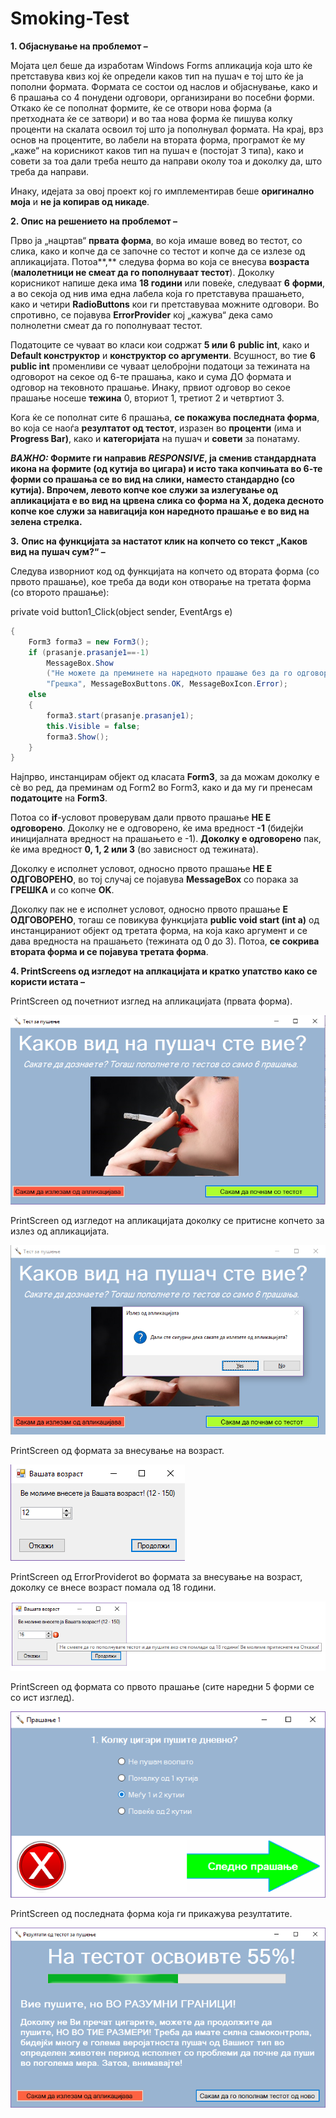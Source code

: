 # Smoking-Test
<span id="OLE_LINK1" class="anchor"><span id="OLE_LINK2"
class="anchor"></span></span>

**1. Објаснување на проблемот –**


Мојата цел беше да изработам Windows Forms апликација која што ќе
претставува квиз кој ќе определи каков тип на пушач е тој што ќе ја
пополни формата. Формата се состои од наслов и објаснување, како и 6
прашања со 4 понудени одговори, организирани во посебни форми. Откако ќе
се пополнат формите, ќе се отвори нова форма (а претходната ќе се
затвори) и во таа нова форма ќе пишува колку проценти на скалата освоил
тој што ја пополнувал формата. На крај, врз основ на процентите, во
лабели на втората форма, програмот ќе му „каже“ на корисникот каков тип
на пушач е (постојат 3 типа), како и совети за тоа дали треба нешто да
направи околу тоа и доколку да, што треба да направи.

Инаку, идејата за овој проект кој го имплементирав беше **оригинално
моја** и **не ја копирав од никаде**.

<span id="OLE_LINK1" class="anchor"><span id="OLE_LINK2"
class="anchor"></span></span>
**2. Опис на решението на проблемот –**

Прво ја „нацртав“ **првата форма**, во која имаше вовед во тестот, со
слика, како и копче да се започне со тестот и копче да се излезе од
апликацијата. Потоа**,** следува форма во која се внесува **возраста**
(**малолетници не смеат да го пополнуваат тестот**). Доколку корисникот
напише дека има **18 години** или повеќе, следуваат **6** **форми**, а
во секоја од нив има една лабела која го претставува прашањето, како и
четири **RadioButtons** кои ги претставуваа можните одговори. Во
спротивно, се појавува **ErrorProvider** кој „кажува“ дека само
полнолетни смеат да го пополнуваат тестот.

Податоците се чуваат во класи кои содржат **5 или 6** **public int**,
како и **Default конструктор** и **конструктор со аргументи**. Всушност,
во тие **6** **public int** променливи се чуваат целобројни податоци за
тежината на одговорот на секое од 6-те прашања, како и сума ДО формата и
одговор на тековното прашање. Инаку, првиот одговор во секое прашање
носеше **тежина** 0, вториот 1, третиот 2 и четвртиот 3.

Кога ќе се пополнат сите 6 прашања, **се покажува последната форма**, во
која се наоѓа **резултатот од тестот**, изразен во **проценти** (има и
**Progress Bar)**, како и **категоријата** на пушач и **совети** за
понатаму.

***ВАЖНО:* Формите ги направив *RESPONSIVE*, ја сменив стандардната
икона на формите (од кутија во цигара) и исто така копчињата во 6-те
форми со прашања се во вид на слики, наместо стандардно (со кутија).
Впрочем, левото копче кое служи за излегување од апликацијата е во вид
на црвена слика со форма на X, додека десното копче кое служи за
навигација кон наредното прашање е во вид на зелена стрелка.**

**3.** <span id="OLE_LINK5" class="anchor"><span id="OLE_LINK6"
class="anchor"></span></span>**Опис на функцијата за настатот клик на
копчето со текст „Каков вид на пушач сум?“ –**

Следува изворниот код од функцијата на копчето од втората форма (со
првото прашање), кое треба да води кон отворање на третата форма (со
второто прашање):

<span id="OLE_LINK3" class="anchor"><span id="OLE_LINK4"
class="anchor"></span></span>private void button1\_Click(object sender,
EventArgs e)

```cs
{
	Form3 forma3 = new Form3();
	if (prasanje.prasanje1==-1)
		MessageBox.Show
		("Не можете да преминете на наредното прашање без да го одговорите ова!",
		"Грешка", MessageBoxButtons.OK, MessageBoxIcon.Error);
	else
	{
		forma3.start(prasanje.prasanje1);
		this.Visible = false;
		forma3.Show();
	}
}
```
Најпрво, инстанцирам објект од класата **Form3**, за да можам доколку е
сè во ред, да преминам од Form2 во Form3, како и да му ги пренесам
**податоците** на **Form3**.

Потоа со **if**-условот проверувам дали првото прашање **НЕ Е
одговорено**. Доколку не е одговорено, ќе има вредност **-1** (бидејќи
иницијалната вредност на прашањето е -1). **Доколку е одговорено** пак,
ќе има вредност **0, 1, 2 или 3** (во зависност од тежината).

Доколку е исполнет условот, односно првото прашање **НЕ Е ОДГОВОРЕНО**,
во тој случај се појавува **MessageBox** со порака за **ГРЕШКА** и со
копче **OK**.

Доколку пак не е исполнет условот, односно првото прашање **Е
ОДГОВОРЕНО**, тогаш се повикува функцијата **public void start (int a)**
од инстанцираниот објект од третата форма, на која како аргумент и се
дава вредноста на прашањето (тежината од 0 до 3). Потоа, **се сокрива
втората форма и се појавува третата форма**.

**4. PrintScreens од изгледот на аплкацијата и кратко упатство како се
користи истата –**

PrintScreen од почетниот изглед на апликацијата (првата форма).

![Alt text](/PrintScreens/PrtScr_1.png)

PrintScreen од изгледот на апликацијата доколку се притисне копчето за
излез од апликацијата.

![Alt text](/PrintScreens/PrtScr_2.png)

PrintScreen од формата за внесување на возраст.

![Alt text](/PrintScreens/PrtScr_3.png)

PrintScreen од ErrorProviderot во формата за внесување на возраст,
доколку се внесе возраст помала од 18 години.

![Alt text](/PrintScreens/PrtScr_4.png)

PrintScreen од формата со првото прашање (сите наредни 5 форми се со ист
изглед).

![Alt text](/PrintScreens/PrtScr_5.png)

PrintScreen од последната форма која ги прикажува резултатите.

![Alt text](/PrintScreens/PrtScr_6.png)
